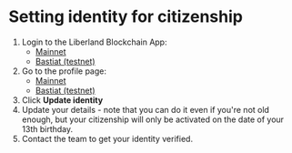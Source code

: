 # Setting identity for citizenship

1. Login to the Liberland Blockchain App:
    * [Mainnet](https://blockchain.liberland.org/)
    * [Bastiat (testnet)](https://testnet.liberland.org/)
2. Go to the profile page:
    * [Mainnet](https://blockchain.liberland.org/home/profile)
    * [Bastiat (testnet)](https://testnet.liberland.org/home/profile)
3. Click **Update identity**
4. Update your details - note that you can do it even if you're not old enough, but your citizenship will only be activated on the date of your 13th birthday.
5. Contact the team to get your identity verified.